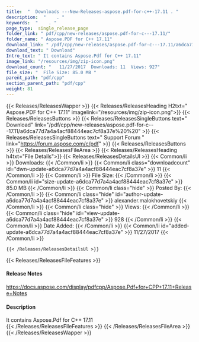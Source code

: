 ```yaml
---
title:  "  Downloads ---New-Releases-aspose.pdf-for-c++-17.11 . " 
description:  "    . " 
keywords:  "    . " 
page_type:  single_release_page
folder_link: " pdf/cpp/new-releases/aspose.pdf-for-c---17.11/"
folder_name: " Aspose.PDF for C++ 17.11"
download_link: " /pdf/cpp/new-releases/aspose.pdf-for-c---17.11/a6dca77d7a4a4acf88444eac7cf8a37e"
download_text: " Download"
Intro_text: " It contains Aspose.Pdf for C++ 17.11"
image_link: "/resources/img/zip-icon.png"
download_count: "   11/27/2017  Downloads: 11  Views: 927"
file_size: "  File Size: 85.0 MB "
parent_path: "pdf/cpp"
section_parent_path: "pdf/cpp"
weight: 81 
---
```


{{< Releases/ReleasesWapper >}}
  {{< Releases/ReleasesHeading H2txt=" Aspose.PDF for C++ 17.11" imagelink="/resources/img/zip-icon.png">}}
  {{< Releases/ReleasesButtons >}}
    {{< Releases/ReleasesSingleButtons text=" Download" link="/pdf/cpp/new-releases/aspose.pdf-for-c---17.11/a6dca77d7a4a4acf88444eac7cf8a37e%20%20" >}}
    {{< Releases/ReleasesSingleButtons text=" Support Forum " link="https://forum.aspose.com/c/pdf" >}}
  {{< Releases/ReleasesButtons >}}
  {{< Releases/ReleasesFileArea >}}
    {{< Releases/ReleasesHeading h4txt="File Details">}}
    {{< Releases/ReleasesDetailsUl >}}
            {{< Common/li  >}} Downloads: {{< /Common/li >}} 
      {{< Common/li class="downloadcount" id="dwn-update-a6dca77d7a4a4acf88444eac7cf8a37e" >}} 11 {{< /Common/li >}} 
      {{< Common/li  >}} File Size: {{< /Common/li >}} 
      {{< Common/li id="size-update-a6dca77d7a4a4acf88444eac7cf8a37e" >}} 85.0 MB {{< /Common/li >}} 
      {{< Common/li  class="hide" >}} Posted By: {{< /Common/li >}} 
      {{< Common/li class="hide" id="author-update-a6dca77d7a4a4acf88444eac7cf8a37e" >}} alexander.malokhovetskiy {{< /Common/li >}} 
      {{< Common/li class="hide"  >}} Views: {{< /Common/li >}} 
      {{< Common/li class="hide" id="view-update-a6dca77d7a4a4acf88444eac7cf8a37e" >}} 928 {{< /Common/li >}} 
      {{< Common/li  >}} Date Added: {{< /Common/li >}} 
      {{< Common/li id="added-update-a6dca77d7a4a4acf88444eac7cf8a37e" >}} 11/27/2017 {{< /Common/li >}} 

    {{< /Releases/ReleasesDetailsUl >}}

  {{< Releases/ReleasesFileFeatures >}}
      <h4>Release Notes</h4><div><a href="https://docs.aspose.com/display/pdfcpp/Aspose.Pdf+for+CPP+17.11+Release+Notes">https://docs.aspose.com/display/pdfcpp/Aspose.Pdf+for+CPP+17.11+Release+Notes</a></div><h4>Description</h4><div class="HTMLDescription">It contains Aspose.Pdf for C++ 17.11</div>
  {{< /Releases/ReleasesFileFeatures >}}
 {{< /Releases/ReleasesFileArea >}}
{{< /Releases/ReleasesWapper >}}


